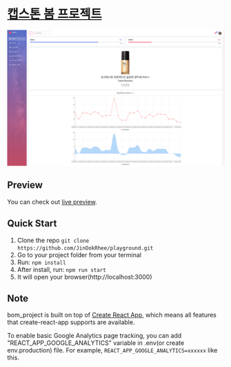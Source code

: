 # [캡스톤 봄 프로젝트](https://github.com/JinOokRhee/playground.git)

![alt text](public/img/screenshots/reduction-admin.jpg?raw=true 'React Reduction')

## Preview

You can check out [live preview](https://github.com/JinOokRhee/playground.git).

## Quick Start

1.  Clone the repo `git clone https://github.com/JinOokRhee/playground.git`
2.  Go to your project folder from your terminal
3.  Run: `npm install`
4.  After install, run: `npm run start`
5.  It will open your browser(http://localhost:3000)

## Note

bom_project is built on top of [Create React App](https://github.com/facebook/create-react-app), which means all features that create-react-app supports are available.

To enable basic Google Analytics page tracking, you can add "REACT_APP_GOOGLE_ANALYTICS" variable in .env(or create env.production) file. For example, `REACT_APP_GOOGLE_ANALYTICS=xxxxxx` like this.
